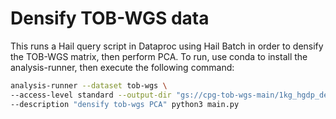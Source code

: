 # Densify TOB-WGS data

This runs a Hail query script in Dataproc using Hail Batch in order to densify the TOB-WGS matrix, then perform PCA. To run, use conda to install the analysis-runner, then execute the following command:

```sh
analysis-runner --dataset tob-wgs \
--access-level standard --output-dir "gs://cpg-tob-wgs-main/1kg_hgdp_densify/v2" \
--description "densify tob-wgs PCA" python3 main.py
```

